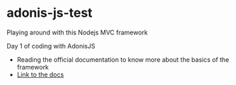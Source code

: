# adonis-js-test
Playing around with this Nodejs MVC framework

Day 1 of coding with AdonisJS
- Reading the official documentation to know more about the basics of the framework
- [Link to the docs](http://www.adonisjs.com/docs/3.2/overview)

